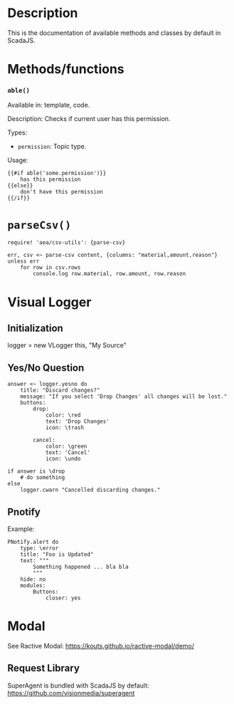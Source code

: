 # Description

This is the documentation of available methods and classes by default in ScadaJS.

# Methods/functions

### `able()`

Available in: template, code.

Description: Checks if current user has this permission.

Types:

* `permission`: Topic type.

Usage:

    {{#if able('some.permission')}}
        has this permission
    {{else}}
        don't have this permission
    {{/if}}

# `parseCsv()`

```ls
require! 'aea/csv-utils': {parse-csv}

err, csv <~ parse-csv content, {columns: "material,amount,reason"}
unless err
    for row in csv.rows
        console.log row.material, row.amount, row.reason

```

# Visual Logger

## Initialization

logger = new VLogger this, "My Source"

## Yes/No Question

```ls
answer <~ logger.yesno do
    title: "Discard changes?"
    message: "If you select 'Drop Changes' all changes will be lost."
    buttons:
        drop:
            color: \red
            text: 'Drop Changes'
            icon: \trash

        cancel:
            color: \green
            text: 'Cancel'
            icon: \undo

if answer is \drop
    # do something
else
    logger.cwarn "Cancelled discarding changes."
```

## Pnotify

Example:

```ls
PNotify.alert do
    type: \error
    title: "Foo is Updated"
    text: """
        Something happened ... bla bla
        """
    hide: no
    modules:
        Buttons:
            closer: yes
```

# Modal 

See Ractive Modal: https://kouts.github.io/ractive-modal/demo/

## Request Library

SuperAgent is bundled with ScadaJS by default: https://github.com/visionmedia/superagent
